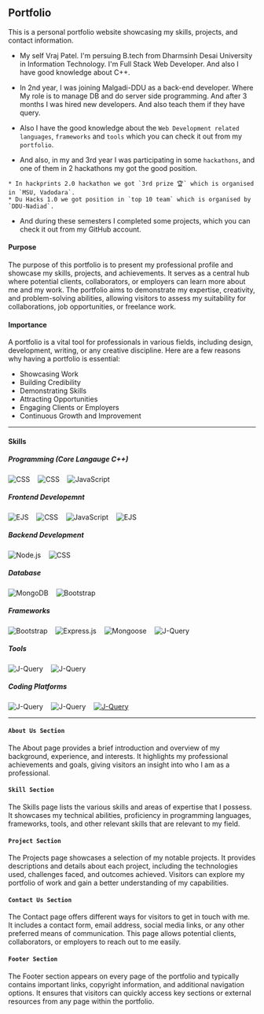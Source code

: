 ## Portfolio
This is a personal portfolio website showcasing my skills, projects, and contact information.

* My self Vraj Patel. I'm persuing B.tech from Dharmsinh Desai University in Information Technology.
I'm Full Stack Web Developer. And also I have good knowledge about C++.

* In 2nd year, I was joining Malgadi-DDU as a back-end developer. Where My role is to manage DB and do server side programming. And after 3 months I was hired new developers. And also teach them if they have query.

* Also I have the good knowledge about the `Web Development related languages`, `frameworks` and `tools` which you can check it out from my `portfolio`.

* And also, in my and 3rd year I was participating in some `hackathons`, and one of them in 2 hackathons my got the good position. 

```
* In hackprints 2.0 hackathon we got `3rd prize 🏆` which is organised in `MSU, Vadodara`.
* Du Hacks 1.0 we got position in `top 10 team` which is organised by `DDU-Nadiad`.
```

* And during these semesters I completed some projects, which you can check it out from my GitHub account.


#### Purpose
The purpose of this portfolio is to present my professional profile and showcase my skills, projects, and achievements. It serves as a central hub where potential clients, collaborators, or employers can learn more about me and my work. The portfolio aims to demonstrate my expertise, creativity, and problem-solving abilities, allowing visitors to assess my suitability for collaborations, job opportunities, or freelance work.

#### Importance
A portfolio is a vital tool for professionals in various fields, including design, development, writing, or any creative discipline. Here are a few reasons why having a portfolio is essential:

* Showcasing Work
* Building Credibility
* Demonstrating Skills
* Attracting Opportunities
* Engaging Clients or Employers
* Continuous Growth and Improvement

<hr>

#### Skills

##### Programming (Core Langauge C++)


<div>
    <p style="display:flex; justify-content: start; align-items: center;">
        <img src="https://img.shields.io/badge/-C-1572B6.svg" alt="CSS" style="margin-right:1rem">
        <img src="https://img.shields.io/badge/-C++-1572B6.svg" alt="CSS" style="margin-right:1rem">
        <img src="https://img.shields.io/badge/-Java-red.svg" alt="JavaScript" style="margin-right:1rem">
    </p>
</div>

##### Frontend Developemnt

<div>
    <p style="display:flex; justify-content: start; align-items: center;">
        <img src="https://img.shields.io/badge/-HTML-1F425F.svg" alt="EJS" style="margin-right:1rem">
        <img src="https://img.shields.io/badge/-CSS-1572B6.svg" alt="CSS" style="margin-right:1rem">
        <img src="https://img.shields.io/badge/-JavaScript-black.svg" alt="JavaScript" style="margin-right:1rem">
        <img src="https://img.shields.io/badge/-EJS-1F425F.svg" alt="EJS" style="margin-right:1rem">
    </p>
</div>

##### Backend Development

<div>
    <p style="display:flex; justify-content: start; align-items: center;">
        <img src="https://img.shields.io/badge/-Node.js-darkgreen.svg" alt="Node.js" style="margin-right:1rem">
        <img src="https://img.shields.io/badge/-php-1572B6.svg" alt="CSS" style="margin-right:1rem">
    </p>
</div>


##### Database

<div>
    <p style="display:flex; justify-content: start; align-items: center;">
        <img src="https://img.shields.io/badge/-MongoDB-dargreen.svg" alt="MongoDB" style="margin-right:1rem">
         <img src="https://img.shields.io/badge/-MySQL-563D7C.svg" alt="Bootstrap" style="margin-right:1rem">
    </p>

</div>


##### Frameworks

<div>
    <p style="display:flex; justify-content: start; align-items: center;">
        <img src="https://img.shields.io/badge/-Bootstrap%205.0-563D7C.svg" alt="Bootstrap" style="margin-right:1rem">
        <img src="https://img.shields.io/badge/-Express.js-yellow.svg" alt="Express.js" style="margin-right:1rem">
        <img src="https://img.shields.io/badge/-Mongoose-green.svg" alt="Mongoose" style="margin-right:1rem">
        <img src="https://img.shields.io/badge/-AngularJs-red.svg" alt="J-Query" style="margin-right:1rem">
    </p>
</div>

##### Tools

<div>
    <p style="display:flex; justify-content: start; align-items: center;">
        <img src="https://img.shields.io/badge/-Github-black.svg" alt="J-Query" style="margin-right:1rem">
        <img src="https://img.shields.io/badge/-Postman--API-red.svg" alt="J-Query" style="margin-right:1rem">
    </p>
</div>

##### Coding Platforms

<div>
    <p style="display:flex; justify-content: start; align-items: center;">
        <img src="https://img.shields.io/badge/-GFG-darkgreen.svg" alt="J-Query" style="margin-right:1rem">
        <img src="https://img.shields.io/badge/-Leetcode-black.svg" alt="J-Query" style="margin-right:1rem">
        <a href="https://auth.geeksforgeeks.org/user/vrajpatel4801">
        <img src="https://img.shields.io/badge/-Hackerrank-lightgreen.svg" alt="J-Query" style="margin-right:1rem">
        <a>
    </p>
</div>

<hr>

#### `About Us Section`
The About page provides a brief introduction and overview of my background, experience, and interests. It highlights my professional achievements and goals, giving visitors an insight into who I am as a professional.

#### `Skill Section`
The Skills page lists the various skills and areas of expertise that I possess. It showcases my technical abilities, proficiency in programming languages, frameworks, tools, and other relevant skills that are relevant to my field.

#### `Project Section`
The Projects page showcases a selection of my notable projects. It provides descriptions and details about each project, including the technologies used, challenges faced, and outcomes achieved. Visitors can explore my portfolio of work and gain a better understanding of my capabilities.

#### `Contact Us Section`
The Contact page offers different ways for visitors to get in touch with me. It includes a contact form, email address, social media links, or any other preferred means of communication. This page allows potential clients, collaborators, or employers to reach out to me easily.

#### `Footer Section`
The Footer section appears on every page of the portfolio and typically contains important links, copyright information, and additional navigation options. It ensures that visitors can quickly access key sections or external resources from any page within the portfolio.
